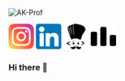 ![AK-Prof](https://user-images.githubusercontent.com/54282666/126887713-1344fa1c-0edf-4f90-847b-da222f6d66e1.png)

<div>
  <img src="img/instagram.png" alt="Instagram" width="50px" height="50px"></img>
  <img src="img/linkedin.png" alt="Instagram" width="50px" height="50px"></img>
  <img src="img/codechef-1324440139527402917_512.png" alt="Instagram" width="50px" height="50px"></img>
  <img src="img/codeforces-1324440139959685960_512.png" alt="Instagram" width="50px" height="50px"></img>
</div>
<!-- ![instagram](https://user-images.githubusercontent.com/54282666/126887905-3cbf0d39-b71a-4f40-a468-9e39bfa6284a.png) -->

### Hi there 👋

<!--
**AmanKrr/AmanKrr** is a ✨ _special_ ✨ repository because its `README.md` (this file) appears on your GitHub profile.

Here are some ideas to get you started:

- 🔭 I’m currently working on ...
- 🌱 I’m currently learning ...
- 👯 I’m looking to collaborate on ...
- 🤔 I’m looking for help with ...
- 💬 Ask me about ...
- 📫 How to reach me: ...
- 😄 Pronouns: ...
- ⚡ Fun fact: ...
-->
